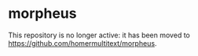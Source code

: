 # morpheus


This repository is no longer active:  it has been moved to <https://github.com/homermultitext/morpheus>.


